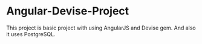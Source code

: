 # Angular-Devise-Project
This project is basic project with using AngularJS and Devise gem.
And also it uses PostgreSQL.
